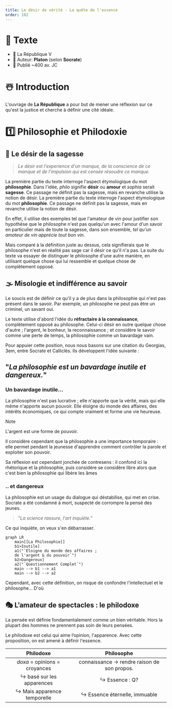 ```yaml
---
title: Le désir de vérité - La quête de l'essence
order: 102
---
```


# 📖 Texte
- 📜 La République V
- 👤 Auteur: **Platon** (selon **Socrate**)
- 📆 Publié ~400 av. JC

# ☃️ Introduction
L'ouvrage de **La République** a pour but de mener une réflexion sur ce qu'est la justice et cherche à définir une cité idéale.

# 1️⃣ Philosophie et Philodoxie

## 🌺 Le désir de la sagesse
> *Le désir est l'experience d'un manque, de la conscience de ce manque et de l’impulsion qui est censée résoudre ce manque.*

La première partie du texte interroge l'aspect étymologique du mot **philosophie**. Dans l'idée, $philo$ signifie **désir** ou **amour** et $sophia$ serait **sagesse**. Ce passage ne définit pas la sagesse, mais en revanche utilise la notion de désir.
La première partie du texte interroge l'aspect étymologique du mot **philosophie**. Ce passage ne définit pas la sagesse, mais en revanche utilise la notion de désir.

En effet, il utilise des exemples tel que l'amateur de vin pour justifier son hypothèse que le philosophe n'est pas quelqu'un avec l'amour d'un savoir en particulier mais de toute la sagesse, dans son ensemble, *tel qu'un amateur de vin apprécie tout bon vin*.

Mais comparé à la définition juste au dessus, cela signifierais que le philosophe n'est en réalité pas sage car il désir ce qu'il n'a pas. La suite du texte va essayer de distinguer le philosophe d'une autre manière, en utilisant quelque chose qui lui ressemble et quelque chose de complètement opposé.

## 🌫️ Misologie et indifférence au savoir

Le soucis est de définir ce qu'il y a de plus dans la philosophie qui n'est pas présent dans le savoir. Par exemple, un philosophe ne peut pas être un criminel, un savant oui.

Le texte utilise d'abord l'idée du **réfractaire à la connaissance**, complètement opposé au philosophe.
Celui-ci désir en outre quelque chose d'autre ; l'argent, le bonheur, la reconnaissance ; et considère le savoir comme une perte de temps, la philosophie comme un bavardage vain.

Pour appuier cette position, nous nous basons sur une citation du Georgias, 3em, entre Socrate et Calliclès. Ils développent l'idée suivante : 

## "*La philosophie est un bavardage inutile et dangereux.*"

### Un bavardage inutile...
La philosophie n'est pas lucrative ; elle n'apporte que la vérité, mais qui elle même n'apporte aucun pouvoir. Elle éloigne du monde des affaires, des intérêts économiques, ce qui compte vraiment et forme une vie heureuse.

> [!NOTE]
> 
> L'argent est une forme de pouvoir.

Il considère cependant que la philosophie a une importance temporaire : elle permet pendant la jeunesse d'apprendre comment contrôler la parole et exploiter son pouvoir.

Sa réflexion est cependant jonchée de contresens : il confond ici la rhétorique et la philosophie, puis considère se considère libre alors que c'est bien la philosophie qui libère les âmes 

### .. et dangereux

La philosophie est un usage du dialogue qui déstabilise, qui met en crise. Socrate a été condamné à mort, suspecté de corrompre la pensé des jeunes.

> "*La science rassure, l'art inquiète.*"

Ce qui inquiète, on veux s'en débarrasser. 

```mermaid
graph LR
    main[[La Philosophie]]
    b1>Inutile]
    a1("`Eloigne du monde des affaires ;
    de l'argent & du pouvoir`")
    b2>Dangereux]
    a2("`Questionnement Complet`")
    main --> b1 --> a1 
    main --> b2 --> a2 
```

Cependant, avec cette définition, on risque de confondre l'intellectuel et le philosophe... D'où

## 🎭 L’amateur de spectacles : le philodoxe

La pensée est définie fondamentalement comme un bien véritable. Hors la plupart des hommes ne prennent pas soin de leurs pensées.

Le philodoxe est celui qui aime l’opinion, l'apparence. Avec cette proposition, on est amené à définir l'essence.

|           Philodoxe           |                  Philosophe                  |
| :---------------------------: | :------------------------------------------: |
| $doxa$ = opinions = croyances | connaissance -> rendre raison de son propos. |
|  ↪️ basé sur les apparences   |               ↪️ Essence : Q?                |
| ↪️ Mais apparence temporelle  |        ↪️ Essence éternelle, immuable        |
